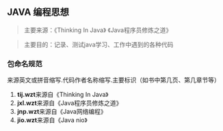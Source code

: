 ## JAVA 编程思想 

> 主要来源：《Thinking In Java》 《Java程序员修炼之道》		

> 主要目的：记录、测试java学习、工作中遇到的各种代码

### 包命名规范

来源英文或拼音缩写.代码作者名称缩写.主要标识（如书中第几页、第几章节等）

1. **tij.wzt**来源自《Thinking In Java》
2. **jxl.wzt**来源自《Java程序员修炼之道》
3. **jnp.wzt**来源自《Java网络编程》
4. **jio.wzt**来源自《Java nio》
